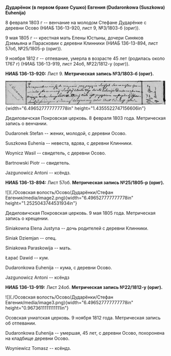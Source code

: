 **Дударёнок (в первом браке Сушко) Евгения (Dudaronkowa (Suszkowa)
Euhenija)**

8 февраля 1803 г -- венчание на молодом Стефане Дударёнке с деревни
Осово (НИАБ 136-13-920, лист 9, №3/1803-б (ориг)).

9 мая 1805 г -- крестная мать Елены Юстыны, дочери Синяков Дземьяна и
Парасковии с деревни Клинники (НИАБ 136-13-894, лист 57об, №25/1805-р
(ориг)).

9 ноября 1812 г -- отпевание, умерла в возрасте 45 лет (родилась около
1767 г) (НИАБ 136-13-919, лист 24об, №22/1812-у (ориг)).

**НИАБ 136-13-920:** Лист 9. **Метрическая запись №3/1803-б (ориг).**

![](./media/bc0f2725f7aad3c3b694eb9c04678b314ac6c3bd.png){width="6.496527777777778in"
height="1.4355522747156606in"}

Дедиловичская Покровская церковь. 8 февраля 1803 года. Метрическая
запись о венчании.

Dudaronek Stefan -- жених, молодой, с деревни Осовo.

Suszkowa Euhenia -- невеста, вдова, с деревни Клинники.

Woynicz Wasil -- свидетель, с деревни Осовo.

Bartnowski Piotr -- свидетель.

Jazgunowicz Antoni -- ксёндз.

**НИАБ 136-13-894:** Лист 57об. **Метрическая запись №25/1805-р
(ориг).**

![](./Осовская волость/Осово/Дударёнки/Стефан Евгения/media/image2.png){width="6.496527777777778in"
height="1.2525043744531934in"}

Дедиловичская Покровская церковь. 9 мая 1805 года. Метрическая запись о
крещении.

Siniakowna Elena Justyna -- дочь родителей с деревни Клинники.

Siniak Dziemjan -- отец.

Siniakowa Paraskowija -- мать.

Łapać Dawid -- кум.

Dudaronkowa Euhenija -- кума, с деревни Осовo.

Jazgunowicz Antoni -- ксёндз

**НИАБ 136-13-919:** Лист 24об. **Метрическая запись №22/1812-у
(ориг).**

![](./Осовская волость/Осово/Дударёнки/Стефан Евгения/media/image3.png){width="6.496527777777778in"
height="0.9673611111111111in"}

Осовская униатская церковь. 9 ноября 1812 года. Метрическая запись об
отпевании.

Dudaronkowa Euhenija -- умершая, 45 лет, с деревни Осово, похоронена на
кладбище деревни Осово.

Woyniewicz Tomasz -- ксёндз.
